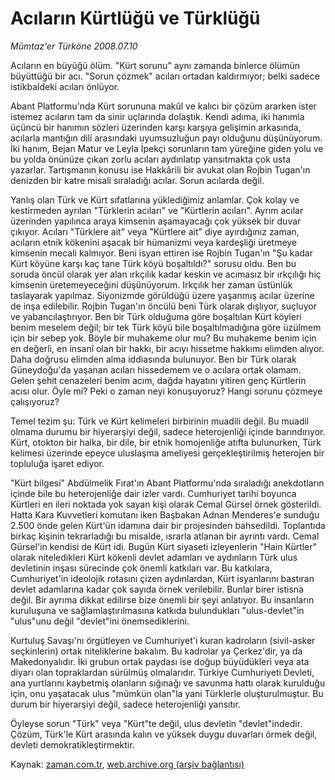# Acıların Kürtlüğü ve Türklüğü

*Mümtaz'er Türköne 2008.07.10*

<tr><td class="metin" colspan="2" style="padding-top: 20px; padding-left: 5px; padding-right: 10px;">Acıların en büyüğü ölüm. "Kürt sorunu" aynı zamanda binlerce ölümün büyüttüğü bir acı. "Sorun çözmek" acıları ortadan kaldırmıyor; belki sadece istikbaldeki acıları önlüyor.</td></tr><tr><td class="metin" colspan="2" style="padding-top: 20px; padding-left: 5px; padding-right: 10px;"><p>Abant Platformu'nda Kürt sorununa makûl ve kalıcı bir çözüm ararken ister istemez acıların tam da sinir uçlarında dolaştık. Kendi adıma, iki hanımla üçüncü bir hanımın sözleri üzerinden karşı karşıya gelişimin arkasında, acılarla mantığın dili arasındaki uyumsuzluğun payı olduğunu düşünüyorum. İki hanım, Bejan Matur ve Leyla İpekçi sorunların tam yüreğine giden yolu ve bu yolda önünüze çıkan zorlu acıları aydınlatıp yansıtmakta çok usta yazarlar. Tartışmanın konusu ise Hakkârili bir avukat olan Rojbin Tugan'ın denizden bir katre misali sıraladığı acılar. Sorun acılarda değil. 
<p> Yanlış olan Türk ve Kürt sıfatlarına yüklediğimiz anlamlar. Çok kolay ve kestirmeden ayrılan "Türklerin acıları" ve "Kürtlerin acıları". Ayrım acılar üzerinden yapılınca araya kimsenin aşamayacağı çok yüksek bir duvar çıkıyor. Acıları "Türklere ait" veya "Kürtlere ait" diye ayırdığınız zaman, acıların etnik kökenini aşacak bir hümanizmi veya kardeşliği üretmeye kimsenin mecali kalmıyor. Beni isyan ettiren ise Rojbin Tugan'ın "Şu kadar Kürt köyüne karşı kaç tane Türk köyü boşaltıldı?" sorusu oldu. Ben bu soruda öncül olarak yer alan ırkçılık kadar keskin ve acımasız bir ırkçılığı hiç kimsenin üretemeyeceğini düşünüyorum. Irkçılık her zaman üstünlük taslayarak yapılmaz. Siyonizmde görüldüğü üzere yaşanmış acılar üzerine de inşa edilebilir. Rojbin Tugan'ın öncülü beni Türk olarak dışlıyor, suçluyor ve yabancılaştırıyor. Ben bir Türk olduğuma göre boşaltılan Kürt köyleri benim meselem değil; bir tek Türk köyü bile boşaltılmadığına göre üzülmem için bir sebep yok. Böyle bir muhakeme olur mu? Bu muhakeme benim için en değerli, en insanî olan bir hakkı, bir acıyı hissetme hakkımı elimden alıyor. Daha doğrusu elimden alma iddiasında bulunuyor. Ben bir Türk olarak Güneydoğu'da yaşanan acıları hissedemem ve o acılara ortak olamam. Gelen şehit cenazeleri benim acım, dağda hayatını yitiren genç Kürtlerin acısı olur. Öyle mi? Peki o zaman neyi konuşuyoruz? Hangi sorunu çözmeye çalışıyoruz?
<p> Temel tezim şu: Türk ve Kürt kelimeleri birbirinin muadili değil. Bu muadil olmama durumu bir hiyerarşiyi değil, sadece heterojenliği içinde barındırıyor. Kürt, otokton bir halka, bir dile, bir etnik homojenliğe atıfta bulunurken, Türk kelimesi üzerinde epeyce uluslaşma ameliyesi gerçekleştirilmiş heterojen bir topluluğa işaret ediyor. 
<p> "Kürt bilgesi" Abdülmelik Fırat'ın Abant Platformu'nda sıraladığı anekdotların içinde bile bu heterojenliğe dair izler vardı. Cumhuriyet tarihi boyunca Kürtleri en ileri noktada yok sayan kişi olarak Cemal Gürsel örnek gösterildi. Hatta Kara Kuvvetleri komutanı iken Başbakan Adnan Menderes'e sunduğu 2.500 önde gelen Kürt'ün idamına dair bir projesinden bahsedildi. Toplantıda birkaç kişinin tekrarladığı bu misalde, ısrarla atlanan bir ayrıntı vardı. Cemal Gürsel'in kendisi de Kürt idi. Bugün Kürt siyaseti izleyenlerin "Hain Kürtler" olarak niteledikleri Kürt kökenli devlet adamları ve aydınların Türk ulus devletinin inşası sürecinde çok önemli katkıları var. Bu katkılara, Cumhuriyet'in ideolojik rotasını çizen aydınlardan, Kürt isyanlarını bastıran devlet adamlarına kadar çok sayıda örnek verilebilir. Bunlar birer istisna değil. Bir ayrıma dikkat edilirse bize önemli bir şeyi anlatıyor. Bu insanların kuruluşuna ve sağlamlaştırılmasına katkıda bulundukları "ulus-devlet"in "ulus"unu değil "devlet"ini önemsediklerini.
<p> Kurtuluş Savaşı'nı örgütleyen ve Cumhuriyet'i kuran kadroların (sivil-asker seçkinlerin) ortak niteliklerine bakalım. Bu kadrolar ya Çerkez'dir, ya da Makedonyalıdır. İki grubun ortak paydası ise doğup büyüdükleri veya ata diyarı olan topraklardan sürülmüş olmalarıdır. Türkiye Cumhuriyeti Devleti, ana yurtlarını kaybetmiş olanların sığınağı ve savunma hattı olarak kurulduğu için, onu yaşatacak ulus "mümkün olan"la yani Türklerle oluşturulmuştur. Bu durum bir hiyerarşiyi değil, sadece heterojenliği yansıtır. 
<p> Öyleyse sorun "Türk" veya "Kürt"te değil, ulus devletin "devlet"indedir. Çözüm, Türk'le Kürt arasında kalın ve yüksek duygu duvarları örmek değil, devleti demokratikleştirmektir.<br/></p></p></p></p></p></p></td></tr>

Kaynak: [zaman.com.tr](http://zaman.com.tr/yazar.do?yazino=712360), [web.archive.org (arşiv bağlantısı)](http://web.archive.org/web/20080802055329/http://www.zaman.com.tr:80/yazar.do?yazino=712360)
